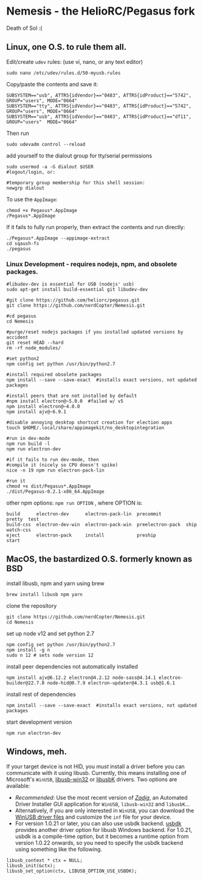 # Nemesis - the HelioRC/Pegasus fork
Death of Sol :(

## Linux, one O.S. to rule them all.
Edit/create `udev` rules: (use vi, nano, or any text editor)
```
sudo nano /etc/udev/rules.d/50-myusb.rules
```
Copy/paste the contents and save it:
```
SUBSYSTEM=="usb", ATTRS{idVendor}=="0483", ATTRS{idProduct}=="5742", GROUP="users", MODE="0664"
SUBSYSTEM=="tty", ATTRS{idVendor}=="0483", ATTRS{idProduct}=="5742", GROUP="users", MODE="0664"
SUBSYSTEM=="usb", ATTRS{idVendor}=="0483", ATTRS{idProduct}=="df11", GROUP="users"  MODE="0664"
```

Then run
```
sudo udevadm control --reload
```
add yourself to the dialout group for tty/serial permissions

```
sudo usermod -a -G dialout $USER
#logout/login, or:

#temporary group membership for this shell session:
newgrp dialout
```

To use the `AppImage`:
```
chmod +x Pegasus*.AppImage
/Pegasus*.AppImage
```
If it fails to fully run properly, then extract the contents and run directly:
```
./Pegasus*.AppImage --appimage-extract
cd sqaush-fs
./pegasus
```

### Linux Development - requires nodejs, npm, and obsolete packages.

```
#libudev-dev is essential for USB (nodejs' usb)
sudo apt-get install build-essential git libudev-dev

#git clone https://github.com/heliorc/pegasus.git
git clone https://github.com/nerdCopter/Nemesis.git

#cd pegasus
cd Nemesis

#purge/reset nodejs packages if you installed updated versions by accident
git reset HEAD --hard
rm -rf node_modules/

#set python2
npm config set python /usr/bin/python2.7

#install required obsolete packages
npm install --save --save-exact  #installs exact versions, not updated packages

#install peers that are not installed by default
#npm install electron@~5.0.0  #failed w/ v5
npm install electron@~4.0.0
npm install ajv@~6.9.1

#disable annoying desktop shortcut creation for election apps
touch $HOME/.local/share/appimagekit/no_desktopintegration

#run in dev-mode
npm run build -l
npm run electron-dev

#if it fails to run dev-mode, then
#compile it (nicely so CPU doesn't spike)
nice -n 19 npm run electron-pack-lin

#run it
chmod +x dist/Pegasus*.AppImage
./dist/Pegasus-0.2.1-x86_64.AppImage
```

other npm options:
`npm run OPTION` , where OPTION is:
```
build      electron-dev      electron-pack-lin  precommit         pretty  test
build-css  electron-dev-win  electron-pack-win  preelectron-pack  ship    watch-css
eject      electron-pack     install            preship           start
```


## MacOS, the bastardized O.S. formerly known as BSD

install libusb, npm and yarn using brew
```
brew install libusb npm yarn
```

clone the repository
```
git clone https://github.com/nerdCopter/Nemesis.git
cd Nemesis
```

set up node v12 and set python 2.7
```
npm config set python /usr/bin/python2.7
npm install -g n
sudo n 12 # sets node version 12
```

install peer dependencies not automatically installed
```
npm install ajv@6.12.2 electron@4.2.12 node-sass@4.14.1 electron-builder@22.7.0 node-hid@0.7.9 electron-updater@4.3.1 usb@1.6.1
```

install rest of dependencies
```
npm install --save --save-exact  #installs exact versions, not updated packages
```

start development version
```
npm run electron-dev
```


## Windows, meh.

If your target device is not HID, you _must_ install a driver before you can communicate with it using libusb. Currently, this means installing one of Microsoft's `WinUSB`, [libusb-win32](http://sourceforge.net/apps/trac/libusb-win32/wiki) or [libusbK](http://libusbk.sourceforge.net/UsbK3/index.html) drivers. Two options are available:
* _Recommended_: Use the most recent version of _[Zadig](http://zadig.akeo.ie)_, an Automated Driver Installer GUI application for `WinUSB`, `libusb-win32` and `libusbK`...
* Alternatively, if you are only interested in `WinUSB`, you can download the [WinUSB driver files](https://storage.googleapis.com/google-code-archive-downloads/v2/code.google.com/libusb-winusb-wip/winusb%20driver.zip) and customize the `inf` file for your device.
* For version 1.0.21 or later, you can also use usbdk backend. [usbdk](https://cgit.freedesktop.org/spice/win32/usbdk) provides another driver option for libusb Windows backend. For 1.0.21, usbdk is a compile-time option, but it becomes a runtime option from version 1.0.22 onwards, so you need to specify the usbdk backend using something like the following.
```
libusb_context * ctx = NULL;
libusb_init(&ctx);
libusb_set_option(ctx, LIBUSB_OPTION_USE_USBDK);
```

